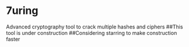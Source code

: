 # 7uring
Advanced cryptography tool to crack multiple hashes and ciphers
##This tool is under construction
##Considering starring to make construction faster
